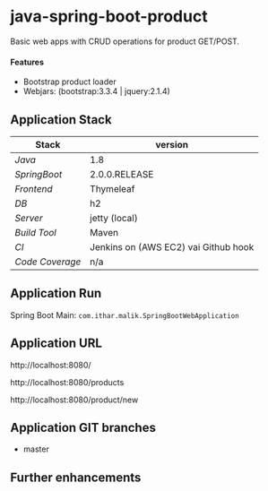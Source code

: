# java-spring-boot-product
Basic web apps with CRUD operations for product GET/POST.  

#### Features 
* Bootstrap product loader
* Webjars: (bootstrap:3.3.4 | jquery:2.1.4) 

## Application Stack

Stack  | version |
--- | --- |  
*Java* | 1.8 
*SpringBoot* |  2.0.0.RELEASE
*Frontend* | Thymeleaf 
*DB* | h2
*Server* | jetty (local)
*Build Tool* | Maven
*CI* | Jenkins on (AWS EC2) vai Github hook
*Code Coverage* | n/a

## Application Run
Spring Boot Main: 
`com.ithar.malik.SpringBootWebApplication`

## Application URL
http://localhost:8080/

http://localhost:8080/products

http://localhost:8080/product/new

## Application GIT branches
- master

## Further enhancements 

